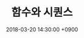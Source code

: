 ---
title: "함수와 시퀀스"
layout: post
parent: Discrete Mathematics
grand_parent: Coursework
nav_order: 3
date:   2018-03-20 14:30:00 +0900
---